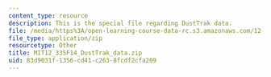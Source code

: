 ```yaml
---
content_type: resource
description: This is the special file regarding DustTrak data.
file: /media/https%3A/open-learning-course-data-rc.s3.amazonaws.com/12-335-experimental-atmospheric-chemistry-fall-2014/83d9031f1356cd41c2638fcdf2cfa209_MIT12_335F14_DustTrak_data.zip
file_type: application/zip
resourcetype: Other
title: MIT12_335F14_DustTrak_data.zip
uid: 83d9031f-1356-cd41-c263-8fcdf2cfa209
---
```

